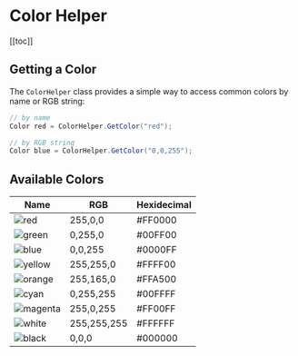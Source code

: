 # Color Helper

[[toc]]

## Getting a Color
The `ColorHelper` class provides a simple way to access common colors by name or RGB string:

```csharp
// by name
Color red = ColorHelper.GetColor("red");

// by RGB string
Color blue = ColorHelper.GetColor("0,0,255");
```

## Available Colors

|Name                                                   | RGB         | Hexidecimal   |
|---                                                    |---          | ---           |
|![red](https://img.shields.io/badge/red-FF0000)        |255,0,0      | #FF0000        |
|![green](https://img.shields.io/badge/green-00FF00)    |0,255,0      | #00FF00        |
|![blue](https://img.shields.io/badge/blue-0000FF)      |0,0,255      | #0000FF        |
|![yellow](https://img.shields.io/badge/yellow-FFFF00)  |255,255,0    | #FFFF00        |
|![orange](https://img.shields.io/badge/orange-FFA500)  |255,165,0    | #FFA500        |
|![cyan](https://img.shields.io/badge/cyan-00FFFF)      |0,255,255    | #00FFFF        |
|![magenta](https://img.shields.io/badge/magenta-FF00FF)|255,0,255    | #FF00FF        |
|![white](https://img.shields.io/badge/white-FFFFFF)    |255,255,255  | #FFFFFF        |
|![black](https://img.shields.io/badge/black-000000)    |0,0,0        | #000000        |